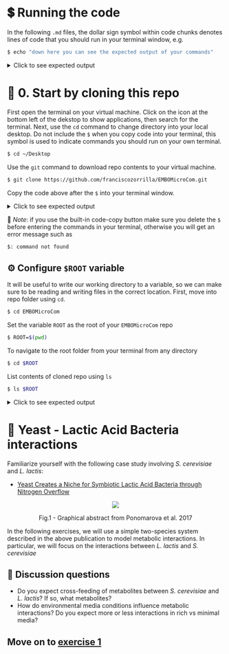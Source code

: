 # 💲 Running the code

In the following `.md` files, the dollar sign symbol within code chunks denotes lines of code that you should run in your terminal window, e.g.
```bash
$ echo "down here you can see the expected output of your commands"
```
<details>
    <summary>Click to see expected output</summary>

```bash
down here you can see the expected output of your commands
```
 </details>

# 🏁 0. Start by cloning this repo

First open the terminal on your virtual machine. Click on the icon at the bottom left of the dekstop to show applications, then search for the terminal. Next, use the `cd` command to change directory into your local desktop. Do not include the `$` when you copy code into your terminal, this symbol is used to indicate commands you should run on your own terminal.

```bash
$ cd ~/Desktop
```

Use the `git` command to download repo contents to your virtual machine. 

```bash
$ git clone https://github.com/franciscozorrilla/EMBOMicroCom.git
```
Copy the code above after the `$` into your terminal window.

<details>
    <summary>Click to see expected output</summary>

```bash
Cloning into 'EMBOMicroCom'...
remote: Enumerating objects: 38, done.
remote: Counting objects: 100% (38/38), done.
remote: Compressing objects: 100% (33/33), done.
remote: Total 38 (delta 11), reused 17 (delta 4), pack-reused 0
Receiving objects: 100% (38/38), 219.94 KiB | 670.00 KiB/s, done.
Resolving deltas: 100% (11/11), done.
```

  </details>

🛑 *Note*: if you use the built-in code-copy button make sure you delete the `$` before entering the commands in your terminal, otherwise you will get an error message such as 

```bash
$: command not found
```

## ⚙️ Configure `$ROOT` variable

It will be useful to write our working directory to a variable, so we can make sure to be reading and writing files in the correct location. First, move into repo folder using `cd`.

```bash
$ cd EMBOMicroCom
```

Set the variable `ROOT` as the root of your `EMBOMicroCom` repo 
```bash
$ ROOT=$(pwd)
```

To navigate to the root folder from your terminal from any directory
```bash
$ cd $ROOT
```

List contents of cloned repo using `ls`
```bash
$ ls $ROOT
```
<details>
    <summary>Click to see expected output</summary>

```bash
LICENSE			README.md		bigg_classes.tsv	exercises		media.tsv		models			plot_interactions.R
```
 </details>
  

# 🥛 Yeast - Lactic Acid Bacteria interactions

Familiarize yourself with the following case study involving *S. cerevisiae* and *L. lactis*:

* [Yeast Creates a Niche for Symbiotic Lactic Acid Bacteria through Nitrogen Overflow](https://www.sciencedirect.com/science/article/pii/S2405471217303903)

<p align="center"><img src="https://user-images.githubusercontent.com/35606471/195670251-b73df0b0-8694-49a2-a181-991fd6114016.png" /></p>
<p align = "center">
Fig.1 - Graphical abstract from Ponomarova et al. 2017
</p>


In the following exercises, we will use a simple two-species system described in the above publication to model metabolic interactions. In particular, we will focus on the interactions between *L. lactis* and *S. cerevisiae*

## 💎 Discussion questions

* Do you expect cross-feeding of metabolites between *S. cerevisiae* and *L. lactis*? If so, what metabolites?
* How do environmental media conditions influence metabolic interactions? Do you expect more or less interactions in rich vs minimal media?

## Move on to [exercise 1](https://github.com/franciscozorrilla/EMBOMicroCom/blob/main/exercises/exercise_1.md)
